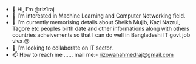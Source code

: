 - 👋 Hi, I’m @riz1raj
- 👀 I’m interested in Machine Learning and Computer Networking field.
- 🌱 I’m currently memorising details about Sheikh Mujib, Kazi Nazrul, Tagore etc peoples birth date and other informations along with others countries acheivements so that I can do well in Bangladeshi IT govt job viva.😢
- 💞️ I’m looking to collaborate on IT sector.
- 📫 How to reach me ...... mail me:- rizowanahmedraj@gmail.com

<!---
riz1raj/riz1raj is a ✨ special ✨ repository because its `README.md` (this file) appears on your GitHub profile.
You can click the Preview link to take a look at your changes.
--->
